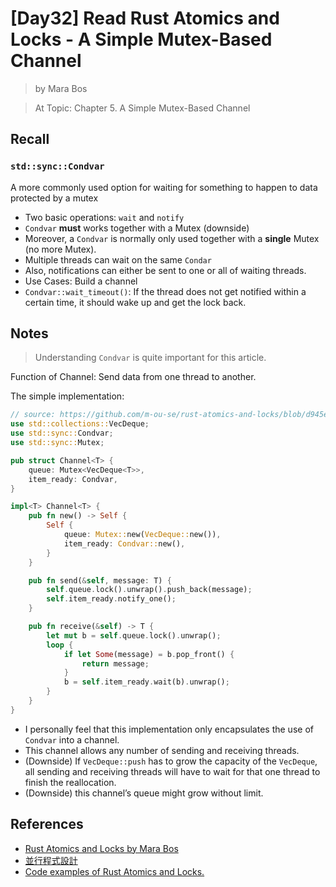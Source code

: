 # [Day32] Read Rust Atomics and Locks - A Simple Mutex-Based Channel

> by Mara Bos

> At Topic: Chapter 5. A Simple Mutex-Based Channel

## Recall

### `std::sync::Condvar`

A more commonly used option for waiting for something to happen to data protected by a mutex

- Two basic operations: `wait` and `notify`
- `Condvar` **must** works together with a Mutex (downside)
- Moreover, a `Condvar` is normally only used together with a **single** Mutex (no more Mutex).
- Multiple threads can wait on the same `Condar`
- Also, notifications can either be sent to one or all of waiting threads.
- Use Cases: Build a channel 
- `Condvar::wait_timeout()`: If the thread does not get notified within a certain time, it should wake up and get the lock back.

## Notes

> Understanding `Condvar` is quite important for this article.

Function of Channel: Send data from one thread to another.

The simple implementation:

```rust
// source: https://github.com/m-ou-se/rust-atomics-and-locks/blob/d945e828bd08719a2d7cb6d758be4611bd90ba2b/src/ch5_channels/s1_simple.rs
use std::collections::VecDeque;
use std::sync::Condvar;
use std::sync::Mutex;

pub struct Channel<T> {
    queue: Mutex<VecDeque<T>>,
    item_ready: Condvar,
}

impl<T> Channel<T> {
    pub fn new() -> Self {
        Self {
            queue: Mutex::new(VecDeque::new()),
            item_ready: Condvar::new(),
        }
    }

    pub fn send(&self, message: T) {
        self.queue.lock().unwrap().push_back(message);
        self.item_ready.notify_one();
    }

    pub fn receive(&self) -> T {
        let mut b = self.queue.lock().unwrap();
        loop {
            if let Some(message) = b.pop_front() {
                return message;
            }
            b = self.item_ready.wait(b).unwrap();
        }
    }
}
```

- I personally feel that this implementation only encapsulates the use of `Condvar` into a channel.
- This channel allows any number of sending and receiving threads.
- (Downside) If `VecDeque::push` has to grow the capacity of the `VecDeque`, all sending and receiving threads will have to wait for that one thread to finish the reallocation.
- (Downside) this channel’s queue might grow without limit.

## References

- [Rust Atomics and Locks by Mara Bos](https://marabos.nl/atomics/)
- [並行程式設計](https://hackmd.io/@sysprog/concurrency/https%3A%2F%2Fhackmd.io%2F%40sysprog%2FS1AMIFt0D)
- [Code examples of Rust Atomics and Locks.](https://github.com/m-ou-se/rust-atomics-and-locks)
